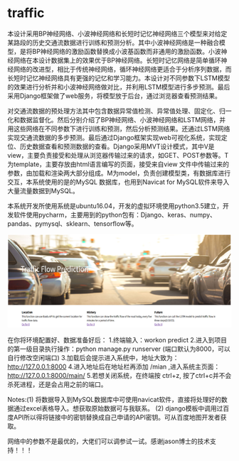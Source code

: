 # traffic
本设计采用BP神经网络、小波神经网络和长短时记忆神经网络三个模型来对给定某路段的历史交通流数据进行训练和预测分析。其中小波神经网络是一种融合模型，是将BP神经网络的激励函数替换成小波基函数而非通用的激励函数。小波神经网络在本设计数据集上的效果优于BP神经网络。长短时记忆网络是简单循环神经网络的改进型，相比于传统神经网络，循环神经网络更适合于分析序列数据，而长短时记忆神经网络具有更强的记忆和学习能力。本设计对不同参数下LSTM模型的效果进行分析并和小波神经网络做对比，并利用LSTM模型进行多步预测。最后采用Django框架做了web服务，将模型放于后台，通过浏览器查看预测结果。


对交通流数据的预处理方法其中包含数据异常值检测、异常值处理、固定化、归一化和数据监督化。然后分别介绍了BP神经网络、小波神经网络和LSTM网络，并用这些网络在不同参数下进行训练和预测，然后分析预测结果。还通过LSTM网络实现交通流数据的多步预测。最后通过Django框架实现web可视化系统，实现定位、历史数据查看和预测数据的查看。Django采用MVT设计模式，其中V是view，主要负责接受和处理从浏览器传输过来的请求，如GET、POST参数等。T为template，主要存放由html语言编写的页面，接受来自view 文件中传输过来的参数，由加载和渲染两大部分组成。M为model，负责创建模型类，有数据库进行交互，本系统使用的是的MySQL 数据库，也用到Navicat for MySQL软件来导入大量流量数据到MySQL。

本系统开发所使用系统是ubuntu16.04，开发的虚拟环境使用python3.5建立，开发软件使用pycharm，主要用到的python包有：Django、keras、numpy、pandas、pymysql、sklearn、tensorflow等。

![Image text](https://github.com/captainhn/traffic/blob/master/imgfiles/1.png?raw=true)

在你将环境配置好、数据准备好后：
1.终端输入：workon predict
2.进入到项目的第一级目录执行操作：python manage.py runserver (端口默认为8000，可以自行修改空闲端口)
3.加载后会提示进入系统中，地址大致为：http://127.0.0.1:8000
4.进入地址后在地址栏再添加 /mian ,进入系统主页面：http://127.0.0.1:8000/main/
5.若想关闭系统，在终端按 ctrl+z, 按了ctrl+c并不会杀死进程，还是会占用之前的端口。

Notes:(1) 将数据导入到MySQL数据库中可使用navicat软件，直接将处理好的数据通过excel表格导入。想获取原始数据可与我联系。
      (2) django模板中调用过百度API所以得将链接中的密钥替换成自己申请的API密钥。可从百度地图开发者获取。
     

网络中的参数不是最优的，大佬们可以调参试一试。感谢jason博士的技术支持！！！
